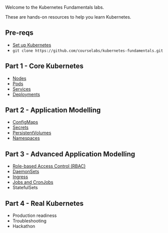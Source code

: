 Welcome to the Kubernetes Fundamentals labs.

These are hands-on resources to help you learn Kubernetes.

## Pre-reqs

 - [Set up Kubernetes](setup)
 - `git clone https://github.com/courselabs/kubernetes-fundamentals.git`

## Part 1 - Core Kubernetes

- [Nodes](labs/nodes)
- [Pods](labs/pods)
- [Services](labs/services)
- [Deployments](labs/deployments)

## Part 2 - Application Modelling

- [ConfigMaps](labs/configmaps)
- [Secrets](labs/secrets)
- [PersistentVolumes](labs/persistentvolumes)
- [Namespaces](labs/namespaces)

## Part 3 - Advanced Application Modelling

- [Role-based Access Control (RBAC)](labs/rbac)
- [DaemonSets](labs/damonsets)
- [Ingress](labs/ingress)
- [Jobs and CronJobs](labs/jobs)
- StatefulSets

## Part 4 - Real Kubernetes

- Production readiness
- Troubleshooting
- Hackathon